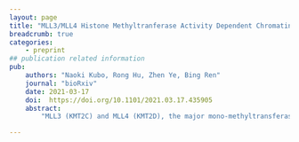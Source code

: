 ```yaml
---
layout: page
title: "MLL3/MLL4 Histone Methyltranferase Activity Dependent Chromatin Organization at Enhancers during Embryonic Stem Cell Differentiation"
breadcrumb: true
categories:
    - preprint
## publication related information
pub:
    authors: "Naoki Kubo, Rong Hu, Zhen Ye, Bing Ren"
    journal: "bioRxiv"
    date: 2021-03-17
    doi:  https://doi.org/10.1101/2021.03.17.435905
    abstract: 
        "MLL3 (KMT2C) and MLL4 (KMT2D), the major mono-methyltransferases of histone H3 lysine 4 (H3K4), are required for cellular differentiation and embryonic development in mammals. We previously observed that MLL3/4 promote long-range chromatin interactions at enhancers, however, it is still unclear how their catalytic activities contribute to enhancer-dependent gene activation in mammalian cell differentiation. To address this question, we mapped histone modifications, long-range chromatin contacts as well as gene expression in MLL3/4 catalytically deficient mouse embryonic stem (ES) cells undergoing differentiation toward neural precursor cells. We showed that MLL3/4 activities are responsible for deposition of H3K4me1 modification and formation of long-range enhancer-promoter contacts at a majority of putative enhancers gained during cell differentiation, but are dispensable for most candidate enhancers found in undifferentiated ES cells that persist through differentiation. While transcriptional induction at most genes is unaltered in the MLL3/4 catalytically deficient cells, genes making more contacts with MLL3/4-dependent putative enhancers are disproportionately affected. These results support that MLL3/4 contributes to cellular differentiation through histone-methyltransferase-activity dependent induction of enhancer-promoter contacts and transcriptional activation at a subset of lineage-specific genes."

---
```

